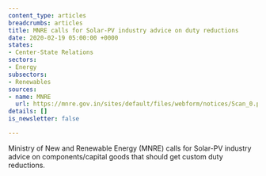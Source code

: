 ```yaml
---
content_type: articles
breadcrumbs: articles
title: MNRE calls for Solar-PV industry advice on duty reductions
date: 2020-02-19 05:00:00 +0000
states:
- Center-State Relations
sectors:
- Energy
subsectors:
- Renewables
sources:
- name: MNRE
  url: https://mnre.gov.in/sites/default/files/webform/notices/Scan_0.pdf
details: []
is_newsletter: false

---
```

Ministry of New and Renewable Energy (MNRE) calls for Solar-PV industry advice on components/capital goods that should get custom duty reductions.

